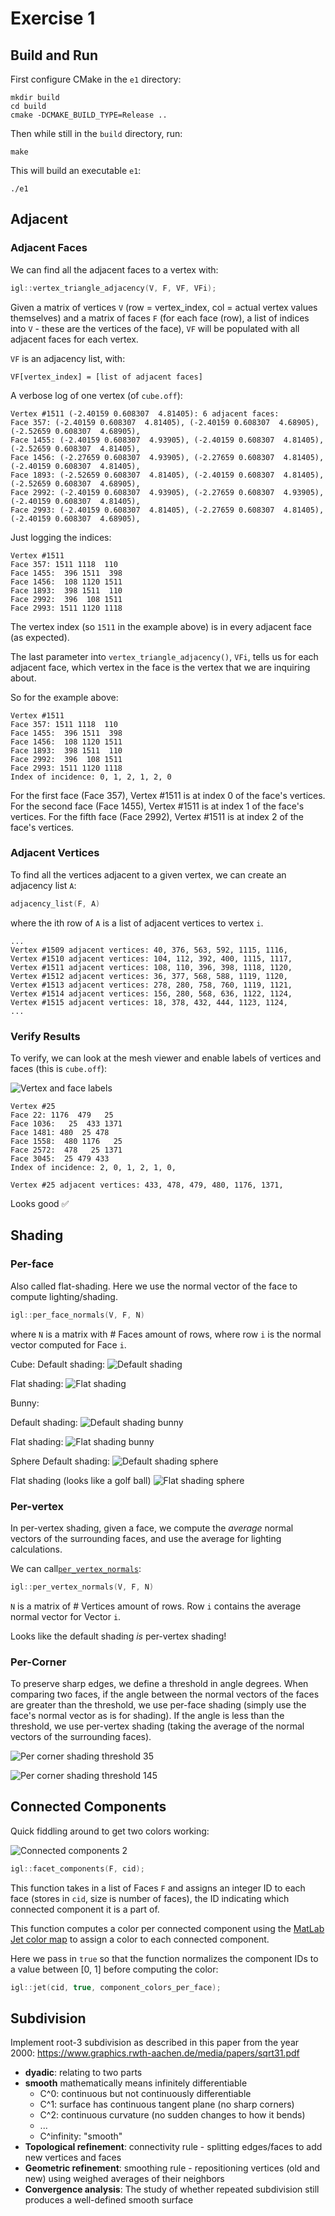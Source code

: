 # Exercise 1

## Build and Run

First configure CMake in the `e1` directory:
```
mkdir build
cd build
cmake -DCMAKE_BUILD_TYPE=Release ..
```

Then while still in the `build` directory, run:
```
make
```

This will build an executable `e1`:
```
./e1
```

## Adjacent

### Adjacent Faces

We can find all the adjacent faces to a vertex with:
```cpp
igl::vertex_triangle_adjacency(V, F, VF, VFi);
```

Given a matrix of vertices `V` (row = vertex_index, col = actual vertex values themselves) and a matrix of faces `F` (for each face (row), a list of indices into `V` - these are the vertices of the face), `VF` will be populated with all adjacent faces for each vertex.

`VF` is an adjacency list, with:
```
VF[vertex_index] = [list of adjacent faces]
```

A verbose log of one vertex (of `cube.off`):
```
Vertex #1511 (-2.40159 0.608307  4.81405): 6 adjacent faces:
Face 357: (-2.40159 0.608307  4.81405), (-2.40159 0.608307  4.68905), (-2.52659 0.608307  4.68905), 
Face 1455: (-2.40159 0.608307  4.93905), (-2.40159 0.608307  4.81405), (-2.52659 0.608307  4.81405), 
Face 1456: (-2.27659 0.608307  4.93905), (-2.27659 0.608307  4.81405), (-2.40159 0.608307  4.81405), 
Face 1893: (-2.52659 0.608307  4.81405), (-2.40159 0.608307  4.81405), (-2.52659 0.608307  4.68905), 
Face 2992: (-2.40159 0.608307  4.93905), (-2.27659 0.608307  4.93905), (-2.40159 0.608307  4.81405), 
Face 2993: (-2.40159 0.608307  4.81405), (-2.27659 0.608307  4.81405), (-2.40159 0.608307  4.68905), 
```

Just logging the indices:
```
Vertex #1511
Face 357: 1511 1118  110
Face 1455:  396 1511  398
Face 1456:  108 1120 1511
Face 1893:  398 1511  110
Face 2992:  396  108 1511
Face 2993: 1511 1120 1118
```

The vertex index (so `1511` in the example above) is in every adjacent face (as expected).

The last parameter into `vertex_triangle_adjacency()`, `VFi`, tells us for each adjacent face, which vertex in the face is the vertex that we are inquiring about.

So for the example above:
```
Vertex #1511
Face 357: 1511 1118  110
Face 1455:  396 1511  398
Face 1456:  108 1120 1511
Face 1893:  398 1511  110
Face 2992:  396  108 1511
Face 2993: 1511 1120 1118
Index of incidence: 0, 1, 2, 1, 2, 0
```

For the first face (Face 357), Vertex #1511 is at index 0 of the face's vertices.
For the second face (Face 1455), Vertex #1511 is at index 1 of the face's vertices.
For the fifth face (Face 2992), Vertex #1511 is at index 2 of the face's vertices.

### Adjacent Vertices

To find all the vertices adjacent to a given vertex, we can create an adjacency list `A`:
```cpp
adjacency_list(F, A)
```

where the ith row of `A` is a list of adjacent vertices to vertex `i`.
```
...
Vertex #1509 adjacent vertices: 40, 376, 563, 592, 1115, 1116, 
Vertex #1510 adjacent vertices: 104, 112, 392, 400, 1115, 1117, 
Vertex #1511 adjacent vertices: 108, 110, 396, 398, 1118, 1120, 
Vertex #1512 adjacent vertices: 36, 377, 568, 588, 1119, 1120, 
Vertex #1513 adjacent vertices: 278, 280, 758, 760, 1119, 1121, 
Vertex #1514 adjacent vertices: 156, 280, 568, 636, 1122, 1124, 
Vertex #1515 adjacent vertices: 18, 378, 432, 444, 1123, 1124,
...
```

### Verify Results

To verify, we can look at the mesh viewer and enable labels of vertices and faces (this is `cube.off`):

![Vertex and face labels](images/adjacent.png)

```
Vertex #25
Face 22: 1176  479   25
Face 1036:   25  433 1371
Face 1481: 480  25 478
Face 1558:  480 1176   25
Face 2572:  478   25 1371
Face 3045:  25 479 433
Index of incidence: 2, 0, 1, 2, 1, 0, 
```

```
Vertex #25 adjacent vertices: 433, 478, 479, 480, 1176, 1371,
```

Looks good ✅

## Shading

### Per-face

Also called flat-shading. Here we use the normal vector of the face to compute lighting/shading.

```cpp
igl::per_face_normals(V, F, N)
```
where `N` is a matrix with # Faces amount of rows, where row `i` is the normal vector computed for Face `i`.

Cube:
Default shading:
![Default shading](images/default-shading.png)

Flat shading:
![Flat shading](images/flat-shading.png)

Bunny:

Default shading:
![Default shading bunny](images/bunny-default-shading.png)

Flat shading:
![Flat shading bunny](images/bunny-flat-shading.png)

Sphere
Default shading:
![Default shading sphere](images/sphere-default-shading.png)

Flat shading
(looks like a golf ball)
![Flat shading sphere](images/sphere-flat-shading.png)

### Per-vertex

In per-vertex shading, given a face, we compute the *average* normal vectors of the surrounding faces, and use the average for lighting calculations.

We can call[`per_vertex_normals`](https://github.com/libigl/libigl/blob/main/include/igl/per_vertex_normals.h):
```cpp
igl::per_vertex_normals(V, F, N)
```

`N` is a matrix of # Vertices amount of rows. Row `i` contains the average normal vector for Vector `i`.

Looks like the default shading *is* per-vertex shading!

### Per-Corner
To preserve sharp edges, we define a threshold in angle degrees. When comparing two faces, if the angle between the normal vectors of the faces are greater than the threshold, we use per-face shading (simply use the face's normal vector as is for shading). If the angle is less than the threshold, we use per-vertex shading (taking the average of the normal vectors of the surrounding faces).

![Per corner shading threshold 35](images/per-corner-threshold-35.png)

![Per corner shading threshold 145](images/per-corner-threshold-145.png)

## Connected Components

Quick fiddling around to get two colors working:

![Connected components 2](images/connected_components_2.png)

```cpp
igl::facet_components(F, cid);
```

This function takes in a list of Faces `F` and assigns an integer ID to each face (stores in `cid`, size is number of faces), the ID indicating which connected component it is a part of.


This function computes a color per connected component using the [MatLab Jet color map](https://www.mathworks.com/help/matlab/ref/jet.html) to assign a color to each connected component.

Here we pass in `true` so that the function normalizes the component IDs to a value between [0, 1] before computing the color:

```cpp
igl::jet(cid, true, component_colors_per_face);
```

## Subdivision

Implement root-3 subdivision as described in this paper from the year 2000: https://www.graphics.rwth-aachen.de/media/papers/sqrt31.pdf
* **dyadic**: relating to two parts
* **smooth** mathematically means infinitely differentiable
    * C^0: continuous but not continuously differentiable
    * C^1: surface has continuous tangent plane (no sharp corners)
    * C^2: continuous curvature (no sudden changes to how it bends)
    * ...
    * C^infinity: "smooth"
* **Topological refinement**: connectivity rule - splitting edges/faces to add new vertices and faces
* **Geometric refinement**: smoothing rule - repositioning vertices (old and new) using weighed averages of their neighbors
* **Convergence analysis**: The study of whether repeated subdivision still produces a well-defined smooth surface

